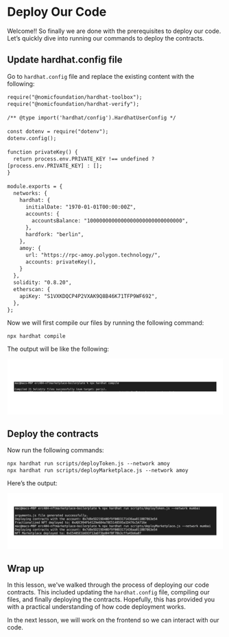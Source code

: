 # Deploy Our Code

Welcome!! So finally we are done with the prerequisites to deploy our code. Let’s quickly dive into running our commands to deploy the contracts.

## Update hardhat.config file

Go to `hardhat.config` file and replace the existing content with the following:

```
require("@nomicfoundation/hardhat-toolbox");
require("@nomicfoundation/hardhat-verify");

/** @type import('hardhat/config').HardhatUserConfig */

const dotenv = require("dotenv");
dotenv.config();

function privateKey() {
  return process.env.PRIVATE_KEY !== undefined ? [process.env.PRIVATE_KEY] : [];
}

module.exports = {
  networks: {
    hardhat: {
      initialDate: "1970-01-01T00:00:00Z",
      accounts: {
        accountsBalance: "1000000000000000000000000000000",
      },
      hardfork: "berlin",
    },
    amoy: {
      url: "https://rpc-amoy.polygon.technology/",
      accounts: privateKey(),
    }
  },
  solidity: "0.8.20",
  etherscan: {
    apiKey: "S1VXKDQCP4P2VXAK9Q8B46K71TFP9WF692",
  },
};
```

Now we will first compile our files by running the following command:

```
npx hardhat compile
```

The output will be like the following:

![Frame 3560381.jpg](https://github.com/0xmetaschool/Learning-Projects/blob/main/assests_for_all/assests_for_erc404/4%20Deploy%20the%20MarketPlace/Deploy%20Our%20Code/Frame_3560381.webp?raw=true)

## Deploy the contracts

Now run the following commands:

```
npx hardhat run scripts/deployToken.js --network amoy
npx hardhat run scripts/deployMarketplace.js --network amoy
```

Here’s the output:

![Frame 3560381 (1).jpg](https://github.com/0xmetaschool/Learning-Projects/blob/main/assests_for_all/assests_for_erc404/4%20Deploy%20the%20MarketPlace/Deploy%20Our%20Code/Frame_3560381_(1).webp?raw=true)

## Wrap up

In this lesson, we've walked through the process of deploying our code contracts. This included updating the `hardhat.config` file, compiling our files, and finally deploying the contracts. Hopefully, this has provided you with a practical understanding of how code deployment works. 

In the next lesson, we will work on the frontend so we can interact with our code.
